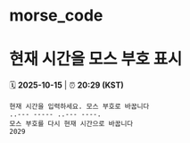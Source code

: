 # morse_code
# 현재 시간을 모스 부호 표시
<!-- MORSE_TIME_START -->
🗓️ **2025-10-15** | ⏰ **20:29 (KST)**

```
현재 시간을 입력하세요. 모스 부호로 바꿉니다
..--- ----- ..--- ----.
모스 부호를 다시 현재 시간으로 바꿉니다
2029
```
<!-- MORSE_TIME_END -->
